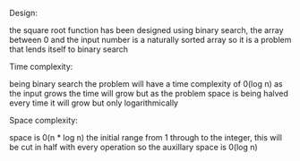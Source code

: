 Design:

the square root function has been designed using binary search, the array between 0 and the input number is a naturally sorted array so it is a problem that lends itself to binary search 

Time complexity:

being binary search the problem will have a time complexity of 0(log n) as the input grows the time will grow but as the problem space is being halved every time it will grow but only logarithmically 

Space complexity:

space is 0(n * log n) the initial range from 1 through to the integer, this will be cut in half with every operation so the auxillary space is 0(log n)